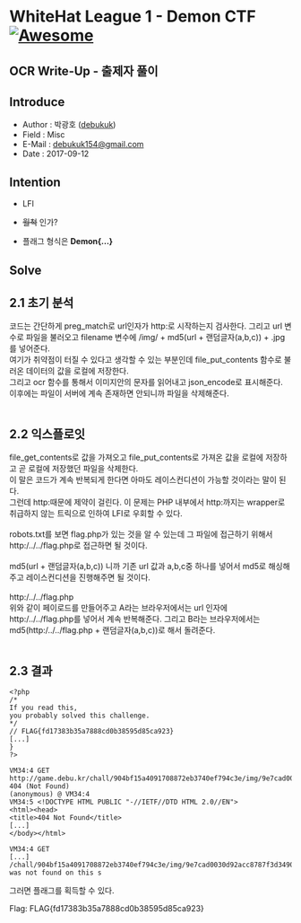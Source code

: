 # WhiteHat League 1 - Demon CTF [![Awesome](https://cdn.rawgit.com/sindresorhus/awesome/d7305f38d29fed78fa85652e3a63e154dd8e8829/media/badge.svg)](https://github.com/sindresorhus/awesome)
OCR Write-Up - 출제자 풀이
-----------------------------------

## Introduce
* Author : 박광호 ([debukuk](http://debu.kr/))
* Field  : Misc
* E-Mail : debukuk154@gmail.com
* Date   : 2017-09-12

## Intention
* LFI
* ~~월척~~ 인가?

* 플래그 형식은 **Demon{...}**

## Solve
## 2.1 초기 분석
코드는 간단하게 preg_match로 url인자가 http:로 시작하는지 검사한다. 그리고 url 변수로 파일을 불러오고 filename 변수에 /img/ + md5(url + 랜덤글자(a,b,c)) + .jpg를 넣어준다.<br>
여기가 취약점이 터질 수 있다고 생각할 수 있는 부분인데 file_put_contents 함수로 불러온 데이터의 값을 로컬에 저장한다.<br>
그리고 ocr 함수를 통해서 이미지안의 문자를 읽어내고 json_encode로 표시해준다.<br>
이후에는 파일이 서버에 계속 존재하면 안되니까 파일을 삭제해준다.<br>
<br>
## 2.2 익스플로잇
file_get_contents로 값을 가져오고 file_put_contents로 가져온 값을 로컬에 저장하고 곧 로컬에 저장했던 파일을 삭제한다.<br>
이 말은 코드가 계속 반복되게 한다면 아마도 레이스컨디션이 가능할 것이라는 말이 된다.<br>
그런데 http:때문에 제약이 걸린다. 이 문제는 PHP 내부에서 http:까지는 wrapper로 취급하지 않는 트릭으로 인하여 LFI로 우회할 수 있다.<br>
 <br>
robots.txt를 보면 flag.php가 있는 것을 알 수 있는데 그 파일에 접근하기 위해서 http:/../../flag.php로 접근하면 될 것이다.<br>
 <br>
md5(url + 랜덤글자(a,b,c)) 니까 기존 url 값과 a,b,c중 하나를 넣어서 md5로 해싱해주고 레이스컨디션을 진행해주면 될 것이다.<br>
 <br>
http:/../../flag.php<br>
위와 같이 페이로드를 만들어주고 A라는 브라우저에서는 url 인자에 http:/../../flag.php를 넣어서 계속 반복해준다. 그리고 B라는 브라우저에서는 md5(http:/../../flag.php + 랜덤글자(a,b,c))로 해서 돌려준다.<br>
 <br>
## 2.3 결과
```
<?php
/*
If you read this,
you probably solved this challenge.
*/
// FLAG{fd17383b35a7888cd0b38595d85ca923}
[...]
}
?>
 
VM34:4 GET http://game.debu.kr/chall/904bf15a4091708872eb3740ef794c3e/img/9e7cad0030d92acc8787f3d34901cabc.jpg 404 (Not Found)
(anonymous) @ VM34:4
VM34:5 <!DOCTYPE HTML PUBLIC "-//IETF//DTD HTML 2.0//EN">
<html><head>
<title>404 Not Found</title>
[...]
</body></html>
 
VM34:4 GET
[...]
/chall/904bf15a4091708872eb3740ef794c3e/img/9e7cad0030d92acc8787f3d34901cabc.jpg was not found on this s
```
그러면 플래그를 획득할 수 있다.

Flag: FLAG{fd17383b35a7888cd0b38595d85ca923}